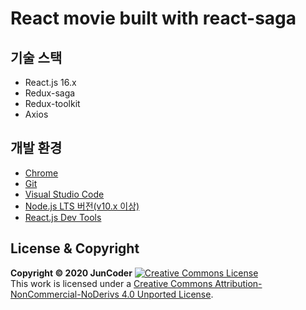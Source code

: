 # React movie built with react-saga

## 기술 스택

- React.js 16.x
- Redux-saga
- Redux-toolkit
- Axios

## 개발 환경

- [Chrome](https://www.google.com/intl/ko/chrome/)
- [Git](https://git-scm.com/downloads)
- [Visual Studio Code](https://code.visualstudio.com/)
- [Node.js LTS 버전(v10.x 이상)](https://nodejs.org/ko/)
- [React.js Dev Tools](https://chrome.google.com/webstore/detail/react-developer-tools/fmkadmapgofadopljbjfkapdkoienihi)

## License & Copyright

**Copyright © 2020 JunCoder**
<a rel="license" href="http://creativecommons.org/licenses/by-nc-nd/4.0/"><img alt="Creative Commons License" style="border-width:0" src="https://i.creativecommons.org/l/by-nc-nd/4.0/88x31.png" /></a><br />This work is licensed under a <a rel="license" href="http://creativecommons.org/licenses/by-nc-nd/4.0/">Creative Commons Attribution-NonCommercial-NoDerivs 4.0 Unported License</a>.